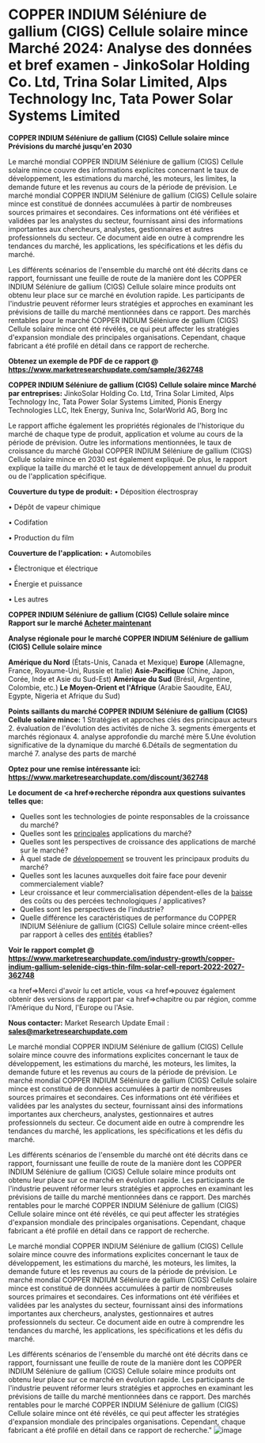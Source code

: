 # COPPER INDIUM Séléniure de gallium (CIGS) Cellule solaire mince Marché 2024: Analyse des données et bref examen - JinkoSolar Holding Co. Ltd, Trina Solar Limited, Alps Technology Inc, Tata Power Solar Systems Limited

<strong>COPPER INDIUM Séléniure de gallium (CIGS) Cellule solaire mince Prévisions du marché jusqu'en 2030</strong>

Le marché mondial COPPER INDIUM Séléniure de gallium (CIGS) Cellule solaire mince couvre des informations explicites concernant le taux de développement, les estimations du marché, les moteurs, les limites, la demande future et les revenus au cours de la période de prévision. Le marché mondial COPPER INDIUM Séléniure de gallium (CIGS) Cellule solaire mince est constitué de données accumulées à partir de nombreuses sources primaires et secondaires. Ces informations ont été vérifiées et validées par les analystes du secteur, fournissant ainsi des informations importantes aux chercheurs, analystes, gestionnaires et autres professionnels du secteur. Ce document aide en outre à comprendre les tendances du marché, les applications, les spécifications et les défis du marché.

Les différents scénarios de l'ensemble du marché ont été décrits dans ce rapport, fournissant une feuille de route de la manière dont les COPPER INDIUM Séléniure de gallium (CIGS) Cellule solaire mince produits ont obtenu leur place sur ce marché en évolution rapide. Les participants de l'industrie peuvent réformer leurs stratégies et approches en examinant les prévisions de taille du marché mentionnées dans ce rapport. Des marchés rentables pour le marché COPPER INDIUM Séléniure de gallium (CIGS) Cellule solaire mince ont été révélés, ce qui peut affecter les stratégies d'expansion mondiale des principales organisations. Cependant, chaque fabricant a été profilé en détail dans ce rapport de recherche.

<strong>Obtenez un exemple de PDF de ce rapport @ <a href=https://www.marketresearchupdate.com/sample/362748>https://www.marketresearchupdate.com/sample/362748</a></strong></a></strong>

<strong>COPPER INDIUM Séléniure de gallium (CIGS) Cellule solaire mince Marché par entreprises:</strong>
JinkoSolar Holding Co. Ltd, Trina Solar Limited, Alps Technology Inc, Tata Power Solar Systems Limited, Pionis Energy Technologies LLC, Itek Energy, Suniva Inc, SolarWorld AG, Borg Inc

Le rapport affiche également les propriétés régionales de l'historique du marché de chaque type de produit, application et volume au cours de la période de prévision. Outre les informations mentionnées, le taux de croissance du marché Global COPPER INDIUM Séléniure de gallium (CIGS) Cellule solaire mince en 2030 est également expliqué. De plus, le rapport explique la taille du marché et le taux de développement annuel du produit ou de l'application spécifique.

<strong>Couverture du type de produit:</strong>
• Déposition électrospray

• Dépôt de vapeur chimique

• Codifation

• Production du film

<strong>Couverture de l'application:</strong>
• Automobiles

• Électronique et électrique

• Énergie et puissance

• Les autres

<strong>COPPER INDIUM Séléniure de gallium (CIGS) Cellule solaire mince Rapport sur le marché <a href=https://www.marketresearchupdate.com/buynow/362748> Acheter maintenant </a></strong></a></strong>

<strong>Analyse régionale pour le marché COPPER INDIUM Séléniure de gallium (CIGS) Cellule solaire mince</strong>

<strong>Amérique du Nord</strong> (États-Unis, Canada et Mexique)
<strong>Europe</strong> (Allemagne, France, Royaume-Uni, Russie et Italie)
<strong>Asie-Pacifique</strong> (Chine, Japon, Corée, Inde et Asie du Sud-Est)
<strong>Amérique du Sud</strong> (Brésil, Argentine, Colombie, etc.)
<strong>Le Moyen-Orient et l'Afrique</strong> (Arabie Saoudite, EAU, Egypte, Nigeria et Afrique du Sud)

<strong>Points saillants du marché COPPER INDIUM Séléniure de gallium (CIGS) Cellule solaire mince:</strong>
1 Stratégies et approches clés des principaux acteurs
2. évaluation de l'évolution des activités de niche
3. segments émergents et marchés régionaux
4. analyse approfondie du marché mère
5.Une évolution significative de la dynamique du marché
6.Détails de segmentation du marché
7. analyse des parts de marché

<strong>Optez pour une remise intéressante ici: <a href=https://www.marketresearchupdate.com/discount/362748>https://www.marketresearchupdate.com/discount/362748</a></strong></a></strong>

<strong>Le document de <a href=>recherche</a> répondra aux questions suivantes telles que:</strong>
<ul>
  <li>Quelles sont les technologies de pointe responsables de la croissance du marché?</li>
  <li>Quelles sont les <a href=>principales</a> applications du marché?</li>
  <li>Quelles sont les perspectives de croissance des applications de marché sur le marché?</li>
  <li>À quel stade de <a href=>développement</a> se trouvent les principaux produits du marché?</li>
  <li>Quelles sont les lacunes auxquelles doit faire face pour devenir commercialement viable?</li>
  <li>Leur croissance et leur commercialisation dépendent-elles de la <a href=>baisse</a> des coûts ou des percées technologiques / applicatives?</li>
  <li>Quelles sont les perspectives de l'industrie?</li>
  <li>Quelle différence les caractéristiques de performance du COPPER INDIUM Séléniure de gallium (CIGS) Cellule solaire mince créent-elles par rapport à celles des <a href=>entités</a> établies?</li>
</ul>
<strong>Voir le rapport complet @ <a href=https://www.marketresearchupdate.com/industry-growth/copper-indium-gallium-selenide-cigs-thin-film-solar-cell-report-2022-2027-362748>https://www.marketresearchupdate.com/industry-growth/copper-indium-gallium-selenide-cigs-thin-film-solar-cell-report-2022-2027-362748</a></strong></a></strong>

<a href=>Merci</a> d'avoir lu cet article, vous <a href=>pouvez</a> également obtenir des versions de rapport par <a href=>chapitre</a> ou par région, comme l'Amérique du Nord, l'Europe ou l'Asie.

<strong>Nous contacter:</strong>
Market Research Update
Email : <strong>sales@marketresearchupdate.com</strong>

Le marché mondial COPPER INDIUM Séléniure de gallium (CIGS) Cellule solaire mince couvre des informations explicites concernant le taux de développement, les estimations du marché, les moteurs, les limites, la demande future et les revenus au cours de la période de prévision. Le marché mondial COPPER INDIUM Séléniure de gallium (CIGS) Cellule solaire mince est constitué de données accumulées à partir de nombreuses sources primaires et secondaires. Ces informations ont été vérifiées et validées par les analystes du secteur, fournissant ainsi des informations importantes aux chercheurs, analystes, gestionnaires et autres professionnels du secteur. Ce document aide en outre à comprendre les tendances du marché, les applications, les spécifications et les défis du marché.

Les différents scénarios de l'ensemble du marché ont été décrits dans ce rapport, fournissant une feuille de route de la manière dont les COPPER INDIUM Séléniure de gallium (CIGS) Cellule solaire mince produits ont obtenu leur place sur ce marché en évolution rapide. Les participants de l'industrie peuvent réformer leurs stratégies et approches en examinant les prévisions de taille du marché mentionnées dans ce rapport. Des marchés rentables pour le marché COPPER INDIUM Séléniure de gallium (CIGS) Cellule solaire mince ont été révélés, ce qui peut affecter les stratégies d'expansion mondiale des principales organisations. Cependant, chaque fabricant a été profilé en détail dans ce rapport de recherche.

Le marché mondial COPPER INDIUM Séléniure de gallium (CIGS) Cellule solaire mince couvre des informations explicites concernant le taux de développement, les estimations du marché, les moteurs, les limites, la demande future et les revenus au cours de la période de prévision. Le marché mondial COPPER INDIUM Séléniure de gallium (CIGS) Cellule solaire mince est constitué de données accumulées à partir de nombreuses sources primaires et secondaires. Ces informations ont été vérifiées et validées par les analystes du secteur, fournissant ainsi des informations importantes aux chercheurs, analystes, gestionnaires et autres professionnels du secteur. Ce document aide en outre à comprendre les tendances du marché, les applications, les spécifications et les défis du marché.

Les différents scénarios de l'ensemble du marché ont été décrits dans ce rapport, fournissant une feuille de route de la manière dont les COPPER INDIUM Séléniure de gallium (CIGS) Cellule solaire mince produits ont obtenu leur place sur ce marché en évolution rapide. Les participants de l'industrie peuvent réformer leurs stratégies et approches en examinant les prévisions de taille du marché mentionnées dans ce rapport. Des marchés rentables pour le marché COPPER INDIUM Séléniure de gallium (CIGS) Cellule solaire mince ont été révélés, ce qui peut affecter les stratégies d'expansion mondiale des principales organisations. Cependant, chaque fabricant a été profilé en détail dans ce rapport de recherche."
![image](https://github.com/romapatil009/Market-Trends/assets/126582232/bfdc1048-bdda-44a6-9f38-8f1942b80f7c)
